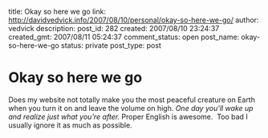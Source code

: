 title: Okay so here we go
link: http://davidvedvick.info/2007/08/10/personal/okay-so-here-we-go/
author: vedvick
description: 
post_id: 282
created: 2007/08/10 23:24:37
created_gmt: 2007/08/11 05:24:37
comment_status: open
post_name: okay-so-here-we-go
status: private
post_type: post

# Okay so here we go

Does my website not totally make you the most peaceful creature on Earth when you turn it on and leave the volume on high. _One day you'll wake up and realize just what you're after._ Proper English is awesome.  Too bad I usually ignore it as much as possible.